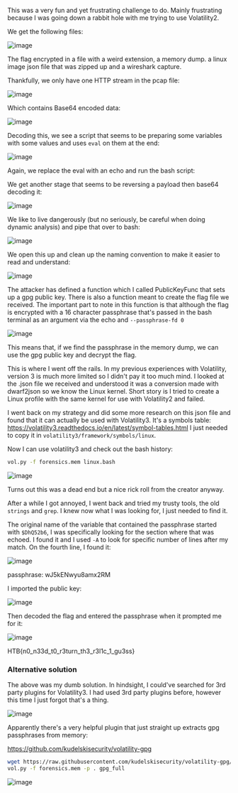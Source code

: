 This was a very fun and yet frustrating challenge to do. Mainly frustrating because I was going down a rabbit hole with me trying to use Volatility2.

We get the following files:

![image](https://user-images.githubusercontent.com/80063008/227514791-6eed696b-121d-4b16-8d61-fe56895e56b7.png)

The flag encrypted in a file with a weird extension, a memory dump. a linux image json file that was zipped up and a wireshark capture.

Thankfully, we only have one HTTP stream in the pcap file:

![image](https://user-images.githubusercontent.com/80063008/227515166-6eb8afbd-1188-4b86-8214-85b9c6cbab20.png)

Which contains Base64 encoded data:

![image](https://user-images.githubusercontent.com/80063008/227515238-440d706d-45e5-41a4-9086-19f823a97eca.png)

Decoding this, we see a script that seems to be preparing some variables with some values and uses `eval` on them at the end:

![image](https://user-images.githubusercontent.com/80063008/227515561-370ccc49-5776-4720-b05c-e02a9d2d009f.png)

Again, we replace the eval with an echo and run the bash script:

We get another stage that seems to be reversing a payload then base64 decoding it:

![image](https://user-images.githubusercontent.com/80063008/227515662-e6b044d8-35b3-4b0c-867f-945a89c124a6.png)

We like to live dangerously (but no seriously, be careful when doing dynamic analysis) and pipe that over to bash:

![image](https://user-images.githubusercontent.com/80063008/227515742-cd2ad7b1-4160-4c9b-8535-946544a3c6e1.png)

We open this up and clean up the naming convention to make it easier to read and understand:

![image](https://user-images.githubusercontent.com/80063008/227515940-ea59b4f5-72fa-4fb4-8420-fcd98d69e47e.png)

The attacker has defined a function which I called PublicKeyFunc that sets up a gpg public key. There is also a function meant to create the flag file we received. The important part to note in this function is that although the flag is encrypted with a 16 character passphrase that's passed in the bash terminal as an argument via the echo and `--passphrase-fd 0`

![image](https://user-images.githubusercontent.com/80063008/227517347-9a468cb2-d6c0-422b-8457-cdd9e4777269.png)

This means that, if we find the passphrase in the memory dump, we can use the gpg public key and decrypt the flag.

This is where I went off the rails. In my previous experiences with Volatility, version 3 is much more limited so I didn't pay it too much mind. I looked at the .json file we received and understood it was a conversion made with dwarf2json so we know the Linux kernel. Short story is I tried to create a Linux profile with the same kernel for use with Volatility2 and failed.

I went back on my strategy and did some more research on this json file and found that it can actually be used with Volatility3. It's a symbols table: https://volatility3.readthedocs.io/en/latest/symbol-tables.html I just needed to copy it in `volatility3/framework/symbols/linux`.

Now I can use volatility3 and check out the bash history:

```bash
vol.py -f forensics.mem linux.bash
```
![image](https://user-images.githubusercontent.com/80063008/227518029-8c80a525-b425-420b-9f8e-1f1d43bd05a5.png)

Turns out this was a dead end but a nice rick roll from the creator anyway.

After a while I got annoyed, I went back and tried my trusty tools, the old `strings` and `grep`. I knew now what I was looking for, I just needed to find it.

The original name of the variable that contained the passphrase started with `$DhQ52b6`, I was specifically looking for the section where that was echoed. I found it and I used `-A` to look for specific number of lines after my match. On the fourth line, I found it:

![image](https://user-images.githubusercontent.com/80063008/227518576-25545759-a101-4f5f-bc8c-d6081dabb4e5.png)

passphrase: wJ5kENwyu8amx2RM

I imported the public key:

![image](https://user-images.githubusercontent.com/80063008/227518612-e89f643a-ec02-4501-a3ed-4b594ac9ef6b.png)

Then decoded the flag and entered the passphrase when it prompted me for it:

![image](https://user-images.githubusercontent.com/80063008/227518674-2249c35e-a8bd-4e86-9864-553d2fe8b393.png)

HTB{n0_n33d_t0_r3turn_th3_r3l1c_1_gu3ss}

### Alternative solution

The above was my dumb solution. In hindsight, I could've searched for 3rd party plugins for Volatility3. I had used 3rd party plugins before, however this time I just forgot that's a thing.

![image](https://user-images.githubusercontent.com/80063008/227519026-aa2902b9-c9c9-4583-bd05-5ffff85fcf4e.png)

Apparently there's a very helpful plugin that just straight up extracts gpg passphrases from memory:

https://github.com/kudelskisecurity/volatility-gpg

```bash
wget https://raw.githubusercontent.com/kudelskisecurity/volatility-gpg/main/linux/gpg_full.py
vol.py -f forensics.mem -p . gpg_full
```
![image](https://user-images.githubusercontent.com/80063008/227520411-7afce053-c1af-4d11-98b6-09d37f9be08b.png)



